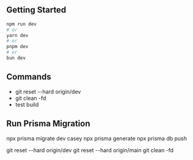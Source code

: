 ## Getting Started

```bash
npm run dev
# or
yarn dev
# or
pnpm dev
# or
bun dev
```

## Commands

- git reset --hard origin/dev
- git clean -fd
- test build

## Run Prisma Migration

npx prisma migrate dev casey
npx prisma generate
npx prisma db push

git reset --hard origin/dev
git reset --hard origin/main
git clean -fd
